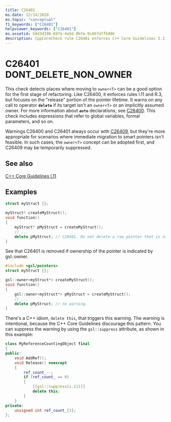 ```yaml
---
title: C26401
ms.date: 12/14/2020
ms.topic: "conceptual"
f1_keywords: ["C26401"]
helpviewer_keywords: ["C26401"]
ms.assetid: b9d3d398-697a-4a5d-8bfe-9c667dffb90b
description: CppCoreCheck rule C26401 enforces C++ Core Guidelines I.11
---
```

# C26401 DONT_DELETE_NON_OWNER

This check detects places where moving to `owner<T>` can be a good option for the first stage of refactoring. Like C26400, it enforces rules I.11 and R.3, but focuses on the "release" portion of the pointer lifetime. It warns on any call to operator **`delete`** if its target isn't an `owner<T>` or an implicitly assumed owner. For more information about **`auto`** declarations, see [C26400](c26400.md). This check includes expressions that refer to global variables, formal parameters, and so on.

Warnings C26400 and C26401 always occur with [C26409](c26409.md), but they're more appropriate for scenarios where immediate migration to smart pointers isn't feasible. In such cases, the `owner<T>` concept can be adopted first, and C26409 may be temporarily suppressed.

## See also

[C++ Core Guidelines I.11](https://github.com/isocpp/CppCoreGuidelines/blob/master/CppCoreGuidelines.md#i11-never-transfer-ownership-by-a-raw-pointer-t-or-reference-t)

## Examples

```cpp
struct myStruct {};

myStruct* createMyStruct();
void function()
{
    myStruct* pMyStruct = createMyStruct();
    // ...
    delete pMyStruct; // C26401. Do not delete a raw pointer that is not an owner<T>
}
```

See that C26401 is removed if ownership of the pointer is indicated by gsl::owner.

```cpp
#include <gsl/pointers>
struct myStruct {};

gsl::owner<myStruct*> createMyStruct();
void function()
{
    gsl::owner<myStruct*> pMyStruct = createMyStruct();
    // ...
    delete pMyStruct; // no warning.
}
```

There's a C++ idiom, `delete this`, that triggers this warning. The warning is intentional, because the C++ Core Guidelines discourage this pattern. You can suppress the warning by using the `gsl::suppress` attribute, as shown in this example:

```cpp
class MyReferenceCountingObject final
{
public:
    void AddRef();
    void Release() noexcept
    {
        ref_count_--;
        if (ref_count_ == 0)
        {
            [[gsl::suppress(i.11)]]
            delete this; 
        }
    }
private:
    unsigned int ref_count_{1};
};
```
